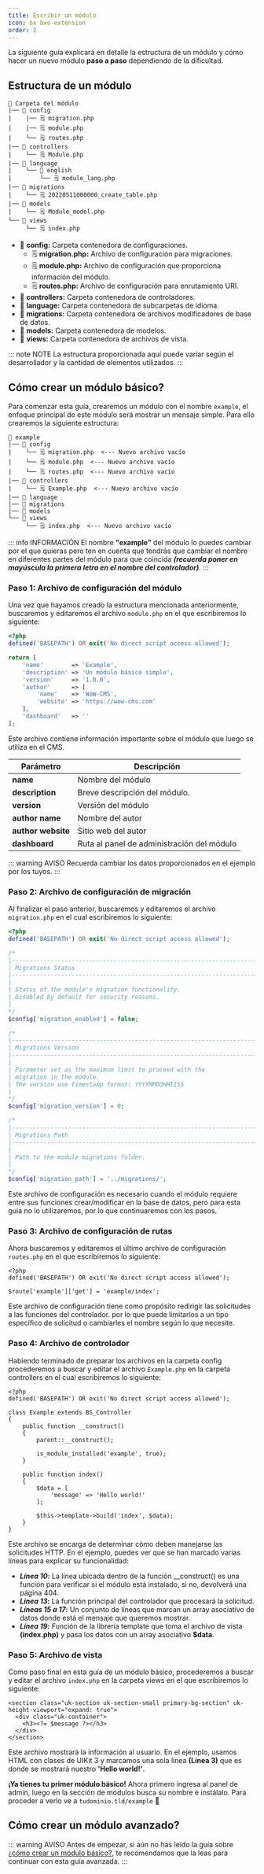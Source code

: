 ```yaml
---
title: Escribir un módulo
icon: bx bxs-extension
order: 2
---
```


La siguiente guía explicará en detalle la estructura de un módulo y cómo hacer un nuevo módulo **paso a paso** dependiendo de la dificultad.

## Estructura de un módulo

```
📂 Carpeta del módulo
|── 📂 config
|    |── 🗒️ migration.php
|    |── 🗒️ module.php
|    └── 🗒️ routes.php
|── 📂 controllers
|    └── 🗒️ Module.php
|── 📂 language
|    └── 📂 english
|        └── 🗒️ module_lang.php
|── 📂 migrations
|    └── 🗒️ 20220511000000_create_table.php
|── 📂 models
|    └── 🗒️ Module_model.php
└── 📂 views
     └── 🗒️ index.php
```

- 📂 **config:** Carpeta contenedora de configuraciones.
  - 🗒️ **migration.php:** Archivo de configuración para migraciones.
  - 🗒️ **module.php:** Archivo de configuración que proporciona información del módulo.
  - 🗒️ **routes.php:** Archivo de configuración para enrutamiento URI.
- 📂 **controllers:** Carpeta contenedora de controladores.
- 📂 **language:** Carpeta contenedora de subcarpetas de idioma.
- 📂 **migrations:** Carpeta contenedora de archivos modificadores de base de datos.
- 📂 **models:** Carpeta contenedora de modelos.
- 📂 **views:** Carpeta contenedora de archivos de vista.

::: note NOTE
La estructura proporcionada aquí puede variar según el desarrollador y la cantidad de elementos utilizados.
:::

## Cómo crear un módulo básico?

Para comenzar esta guía, crearemos un módulo con el nombre `example`, el enfoque principal de este módulo será mostrar un mensaje simple. Para ello crearemos la siguiente estructura:

```
📂 example
|── 📂 config
|    └── 🗒️ migration.php  <--- Nuevo archivo vacío
|    └── 🗒️ module.php  <--- Nuevo archivo vacío
|    └── 🗒️ routes.php  <--- Nuevo archivo vacío
|── 📂 controllers
|    └── 🗒️ Example.php  <--- Nuevo archivo vacío
|── 📂 language
|── 📂 migrations
|── 📂 models
└── 📂 views
     └── 🗒️ index.php  <--- Nuevo archivo vacío
```

::: info INFORMACIÓN
El nombre **"example"** del módulo lo puedes cambiar por el que quieras pero ten en cuenta que tendrás que cambiar el nombre en diferentes partes del módulo para que coincida **_(recuerda poner en mayúscula la primera letra en el nombre del controlador)_**.
:::

### Paso 1: Archivo de configuración del módulo

Una vez que hayamos creado la estructura mencionada anteriormente, buscaremos y editaremos el archivo `module.php` en el que escribiremos lo siguiente:

```php
<?php
defined('BASEPATH') OR exit('No direct script access allowed');

return [
    'name'        => 'Example',
    'description' => 'Un módulo básico simple',
    'version'     => '1.0.0',
    'author'      => [
        'name'    => 'WoW-CMS',
        'website' => 'https://wow-cms.com'
    ],
    'dashboard'   => ''
];
```

Este archivo contiene información importante sobre el módulo que luego se utiliza en el CMS.

| Parámetro | Descripción |
| ------- | ------- |
| **name** | Nombre del módulo |
| **description** | Breve descripción del módulo. |
| **version** | Versión del módulo |
| **author name** | Nombre del autor |
| **author website** | Sitio web del autor |
| **dashboard** | Ruta al panel de administración del módulo |

::: warning AVISO
Recuerda cambiar los datos proporcionados en el ejemplo por los tuyos.
:::

### Paso 2: Archivo de configuración de migración

Al finalizar el paso anterior, buscaremos y editaremos el archivo `migration.php` en el cual escribiremos lo siguiente:

```php
<?php
defined('BASEPATH') OR exit('No direct script access allowed');

/*
|--------------------------------------------------------------------------
| Migrations Status
|--------------------------------------------------------------------------
|
| Status of the module's migration functionality. 
| Disabled by default for security reasons.
|
*/
$config['migration_enabled'] = false;

/*
|--------------------------------------------------------------------------
| Migrations Version
|--------------------------------------------------------------------------
|
| Parameter set as the maximum limit to proceed with the
| migration in the module.
| The version use timestamp format: YYYYMMDDHHIISS
|
*/
$config['migration_version'] = 0;

/*
|--------------------------------------------------------------------------
| Migrations Path
|--------------------------------------------------------------------------
|
| Path to the module migrations folder.
|
*/
$config['migration_path'] = '../migrations/';
```
Este archivo de configuración es necesario cuando el módulo requiere entre sus funciones crear/modificar en la base de datos, pero para esta guía no lo utilizaremos, por lo que continuaremos con los pasos.

### Paso 3: Archivo de configuración de rutas

Ahora buscaremos y editaremos el último archivo de configuración `routes.php` en el que escribiremos lo siguiente:

```php{4}
<?php
defined('BASEPATH') OR exit('No direct script access allowed');

$route['example']['get'] = 'example/index';
```

Este archivo de configuración tiene como propósito redirigir las solicitudes a las funciones del controlador. por lo que puede limitarlos a un tipo específico de solicitud o cambiarles el nombre según lo que necesite.

### Paso 4: Archivo de controlador

Habiendo terminado de preparar los archivos en la carpeta config procederemos a buscar y editar el archivo `Example.php` en la carpeta controllers en el cual escribiremos lo siguiente:

```php{10,13,15-17,19}
<?php
defined('BASEPATH') OR exit('No direct script access allowed');

class Example extends BS_Controller
{
    public function __construct()
    {
        parent::__construct();

        is_module_installed('example', true);
    }

    public function index()
    {
        $data = [
            'message' => 'Hello world!'
        ];

        $this->template->build('index', $data);
    }
}
```

Este archivo se encarga de determinar cómo deben manejarse las solicitudes HTTP. En el ejemplo, puedes ver que se han marcado varias líneas para explicar su funcionalidad:

- **_Línea 10_:** La línea ubicada dentro de la función \__construct() es una función para verificar si el módulo está instalado, si no, devolverá una página 404.
- **_Línea 13_:** La función principal del controlador que procesará la solicitud.
- **_Líneas 15 a 17_:** Un conjunto de líneas que marcan un array asociativo de datos donde está el mensaje que queremos mostrar.
- **_Línea 19_:** Función de la librería template que toma el archivo de vista **(index.php)** y pasa los datos con un array asociativo **$data**.

### Paso 5: Archivo de vista

Como paso final en esta guía de un módulo básico, procederemos a buscar y editar el archivo `index.php` en la carpeta views en el que escribiremos lo siguiente:

```php{3}
<section class="uk-section uk-section-small primary-bg-section" uk-height-viewport="expand: true">
  <div class="uk-container">
    <h3><?= $message ?></h3>
  </div>
</section>
```

Este archivo mostrará la información al usuario. En el ejemplo, usamos HTML con clases de UIKit 3 y marcamos una sola línea **(Línea 3)** que es donde se mostrará nuestro **'Hello world!'**.

**¡Ya tienes tu primer módulo básico!** Ahora primero ingresa al panel de admin, luego en la sección de módulos busca su nombre e instálalo. Para proceder a verlo ve a `tudominio.tld/example` :tada:

## Cómo crear un módulo avanzado?

::: warning AVISO
Antes de empezar, si aún no has leído la guía sobre [¿cómo crear un módulo básico?](../developer/module.md#como-crear-un-modulo-basico), te recomendamos que la leas para continuar con esta guía avanzada.
:::
